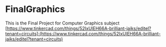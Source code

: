 # FinalGraphics
This is the Final Project for Computer Graphics subject
[https://www.tinkercad.com/things/52IxUlEH66A-brilliant-jaiks/editel?tenant=circuits]:(https://www.tinkercad.com/things/52IxUlEH66A-brilliant-jaiks/editel?tenant=circuits)
